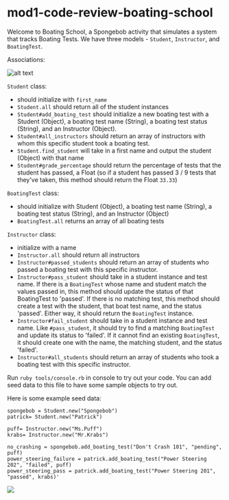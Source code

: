 # mod1-code-review-boating-school

Welcome to Boating School,  a Spongebob activity that simulates a system that tracks Boating Tests.  We have three models - `Student`, `Instructor`, and `BoatingTest`.

Associations:

![alt text][chart]

[chart]: https://i.imgur.com/eiFqjJe.png

`Student` class:
* should initialize with `first_name`
* `Student.all` should return all of the student instances
* `Student#add_boating_test` should initialize a new boating test with a Student (Object), a boating test name (String), a boating test status (String), and an Instructor (Object). 
* `Student#all_instructors` should return an array of instructors with whom this specific student took a boating test.
* `Student.find_student` will take in a first name and output the student (Object) with that name
* `Student#grade_percentage` should return the percentage of tests that the student has passed, a Float (so if a student has passed 3 / 9 tests that they've taken, this method should return the Float `33.33`)

`BoatingTest` class:
* should initialize with Student (Object), a boating test name (String), a boating test status (String), and an Instructor (Object)
* `BoatingTest.all` returns an array of all boating tests

`Instructor` class:
* initialize with a name
* `Instructor.all` should return all instructors
* `Instructor#passed_students` should return an array of students who passed a boating test with this specific instructor.
* `Instructor#pass_student` should take in a student instance and test name. If there is a `BoatingTest` whose name and student match the values passed in, this method should update the status of that BoatingTest to 'passed'. If there is no matching test, this method should create a test with the student, that boat test name, and the status 'passed'. Either way, it should return the `BoatingTest` instance.
* `Instructor#fail_student` should take in a student instance and test name. Like `#pass_student`, it should try to find a matching `BoatingTest` and update its status to 'failed'. If it cannot find an existing `BoatingTest`, it should create one with the name, the matching student, and the status 'failed'.
* `Instructor#all_students` should return an array of students who took a boating test with this specific instructor. 

Run `ruby tools/console.rb` in console to try out your code. You can add seed data to this file to have some sample objects to try out.

Here is some example seed data:

```
spongebob = Student.new("Spongebob")
patrick= Student.new("Patrick")

puff= Instructor.new("Ms.Puff")
krabs= Instructor.new("Mr.Krabs")

no_crashing = spongebob.add_boating_test("Don't Crash 101", "pending", puff)
power_steering_failure = patrick.add_boating_test("Power Steering 202", "failed", puff)
power_steering_pass = patrick.add_boating_test("Power Steering 201", "passed", krabs)'
```

![](https://media.giphy.com/media/GwYxLtDaB3Wso/giphy.gif)
